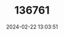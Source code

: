 ---
title: "136761"
category: "Lepilemur hubbardorum"
draft: false
date: 2024-02-22 13:03:51
languages:
  English: ["Hubbard's Sportive Lemur"]
---